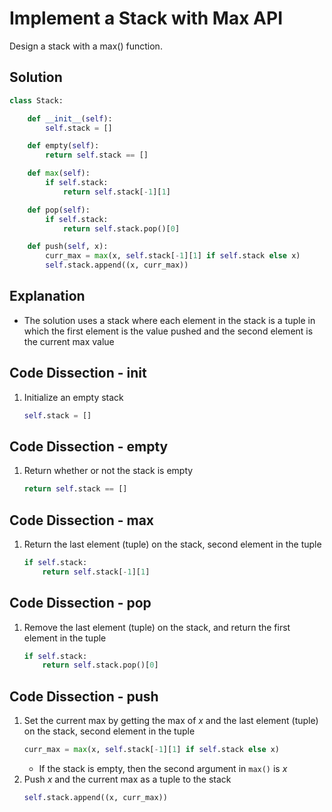 # Implement a Stack with Max API
Design a stack with a max() function.

## Solution
```python
class Stack:

    def __init__(self):
        self.stack = []

    def empty(self):
        return self.stack == []

    def max(self):
        if self.stack:
            return self.stack[-1][1]

    def pop(self):
        if self.stack:
            return self.stack.pop()[0]

    def push(self, x):
        curr_max = max(x, self.stack[-1][1] if self.stack else x)
        self.stack.append((x, curr_max))
```

## Explanation
* The solution uses a stack where each element in the stack is a tuple in which the first element is the value pushed and the second element is the current max value

## Code Dissection - __init__
1. Initialize an empty stack
    ```python
    self.stack = []
    ```

## Code Dissection - empty
1. Return whether or not the stack is empty
    ```python
    return self.stack == []
    ```

## Code Dissection - max
1. Return the last element (tuple) on the stack, second element in the tuple
    ```python
    if self.stack:
        return self.stack[-1][1]
    ```

## Code Dissection - pop
1. Remove the last element (tuple) on the stack, and return the first element in the tuple
    ```python
    if self.stack:
        return self.stack.pop()[0]
    ```

## Code Dissection - push
1. Set the current max by getting the max of _x_ and the last element (tuple) on the stack, second element in the tuple
    ```python
    curr_max = max(x, self.stack[-1][1] if self.stack else x)
    ```
    * If the stack is empty, then the second argument in `max()` is _x_
2. Push _x_ and the current max as a tuple to the stack
    ```python
    self.stack.append((x, curr_max))
    ```